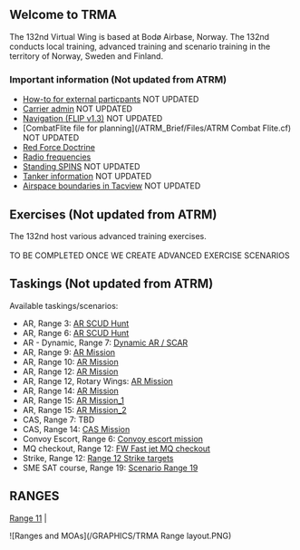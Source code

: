 ## Welcome to TRMA

The 132nd Virtual Wing is based at Bodø Airbase, Norway. The 132nd conducts local training, advanced training and scenario training in the territory of Norway, Sweden and Finland.




### Important information (Not updated from ATRM)
* [How-to for external particpants](/ATRM_Brief/Pages/External.html)  NOT UPDATED
* [Carrier admin](/ATRM_Brief/Pages/Carrier.html)  NOT UPDATED
* [Navigation (FLIP v1.3)](https://cloud.132virtualwing.org/s/aw8dF8Cmxo2dcP2)  NOT UPDATED
* [CombatFlite file for planning](/ATRM_Brief/Files/ATRM Combat Flite.cf)  NOT UPDATED
* [Red Force Doctrine](/TRMA-Brief/INTELLIGENCE/INTELLIGENCE.html) 
* [Radio frequencies](/COMMUNICATIONS/PRESETS.md)  
* [Standing SPINS](/ATRM_Brief/Pages/SPINS.html)  NOT UPDATED
* [Tanker information](/ATRM_Brief/Pages/Tanker.html)  NOT UPDATED
* [Airspace boundaries in Tacview](https://cloud.132virtualwing.org/s/2tGEax7xEqYGAXy)  NOT UPDATED


## Exercises (Not updated from ATRM)
The 132nd host various advanced training exercises. <br>
<br>
TO BE COMPLETED ONCE WE CREATE ADVANCED EXERCISE SCENARIOS 

## Taskings (Not updated from ATRM)
Available taskings/scenarios:  <!--- sorted by tasking type, then range -->
- AR, Range 3: [AR SCUD Hunt](/ATRM_Brief/Ranges/Range3.html)
- AR, Range 6: [AR SCUD Hunt](https://drive.google.com/file/d/1xxE0vPuC7S1tXJR-8FaYUmf7htN7NbAU/view?usp=sharing)
- AR - Dynamic, Range 7: [Dynamic AR / SCAR](/ATRM_Brief/Pages/R7_AR_TASK.html) 
- AR, Range 9: [AR Mission](/ATRM_Brief/Pages/R9_AR_Desert_TASK.html)  
- AR, Range 10: [AR Mission](/ATRM_Brief/Pages/R10_AR_TASK.html) 
- AR, Range 12: [AR Mission](/ATRM_Brief/Pages/R12_AR_TASK.html)
- AR, Range 12, Rotary Wings: [AR Mission](/ATRM_Brief/Pages/R12_AR_RW_Task.html)
- AR, Range 14: [AR Mission](/ATRM_Brief/Pages/R14_AR_TASK.html)
- AR, Range 15: [AR Mission_1](/ATRM_Brief/Pages/R15_AR_TASK.html)
- AR, Range 15: [AR Mission_2](/ATRM_Brief/Pages/R15_AR_TASK_2.html)
- CAS, Range 7: TBD
- CAS, Range 14: [CAS Mission](/ATRM_Brief/Pages/R14_CAS_TASK.html)
- Convoy Escort, Range 6: [Convoy escort mission](/ATRM_Brief/Pages/R6_ESCORT_TASK.html) 
- MQ checkout, Range 12: [FW Fast jet MQ checkout](/ATRM_Brief/Pages/R12_MQ_checkout_task.html) 
- Strike, Range 12: [Range 12 Strike targets](/ATRM_Brief/Pages/R12_Strike_task.html) 
- SME SAT course, Range 19: [Scenario Range 19](https://cloud.132virtualwing.org/s/QrDs5jfz9TkXWt8)

## RANGES
[Range 11](/TRMA-Brief/RANGES/Range11.html) | 



![Ranges and MOAs](/GRAPHICS/TRMA Range layout.PNG)



